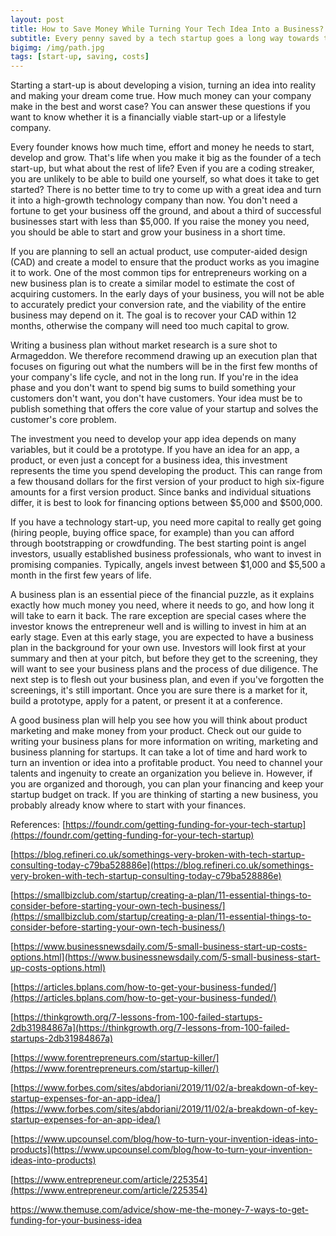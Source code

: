```yaml
---
layout: post
title: How to Save Money While Turning Your Tech Idea Into a Business?
subtitle: Every penny saved by a tech startup goes a long way towards their success
bigimg: /img/path.jpg
tags: [start-up, saving, costs]
---
```


Starting a start-up is about developing a vision, turning an idea into reality and making your dream come true. How much money can your company make in the best and worst case? You can answer these questions if you want to know whether it is a financially viable start-up or a lifestyle company.

Every founder knows how much time, effort and money he needs to start, develop and grow. That's life when you make it big as the founder of a tech start-up, but what about the rest of life? Even if you are a coding streaker, you are unlikely to be able to build one yourself, so what does it take to get started? There is no better time to try to come up with a great idea and turn it into a high-growth technology company than now. You don't need a fortune to get your business off the ground, and about a third of successful businesses start with less than $5,000. If you raise the money you need, you should be able to start and grow your business in a short time.

If you are planning to sell an actual product, use computer-aided design (CAD) and create a model to ensure that the product works as you imagine it to work. One of the most common tips for entrepreneurs working on a new business plan is to create a similar model to estimate the cost of acquiring customers. In the early days of your business, you will not be able to accurately predict your conversion rate, and the viability of the entire business may depend on it. The goal is to recover your CAD within 12 months, otherwise the company will need too much capital to grow. 

Writing a business plan without market research is a sure shot to Armageddon. We therefore recommend drawing up an execution plan that focuses on figuring out what the numbers will be in the first few months of your company's life cycle, and not in the long run. If you're in the idea phase and you don't want to spend big sums to build something your customers don't want, you don't have customers. Your idea must be to publish something that offers the core value of your startup and solves the customer's core problem. 

The investment you need to develop your app idea depends on many variables, but it could be a prototype. If you have an idea for an app, a product, or even just a concept for a business idea, this investment represents the time you spend developing the product. This can range from a few thousand dollars for the first version of your product to high six-figure amounts for a first version product. Since banks and individual situations differ, it is best to look for financing options between $5,000 and $500,000. 

If you have a technology start-up, you need more capital to really get going (hiring people, buying office space, for example) than you can afford through bootstrapping or crowdfunding. The best starting point is angel investors, usually established business professionals, who want to invest in promising companies. Typically, angels invest between $1,000 and $5,500 a month in the first few years of life. 

A business plan is an essential piece of the financial puzzle, as it explains exactly how much money you need, where it needs to go, and how long it will take to earn it back. The rare exception are special cases where the investor knows the entrepreneur well and is willing to invest in him at an early stage. Even at this early stage, you are expected to have a business plan in the background for your own use. Investors will look first at your summary and then at your pitch, but before they get to the screening, they will want to see your business plans and the process of due diligence. The next step is to flesh out your business plan, and even if you've forgotten the screenings, it's still important. Once you are sure there is a market for it, build a prototype, apply for a patent, or present it at a conference. 

A good business plan will help you see how you will think about product marketing and make money from your product. Check out our guide to writing your business plans for more information on writing, marketing and business planning for startups. It can take a lot of time and hard work to turn an invention or idea into a profitable product. You need to channel your talents and ingenuity to create an organization you believe in. However, if you are organized and thorough, you can plan your financing and keep your startup budget on track. If you are thinking of starting a new business, you probably already know where to start with your finances.

References:
[https://foundr.com/getting-funding-for-your-tech-startup](https://foundr.com/getting-funding-for-your-tech-startup)

[https://blog.refineri.co.uk/somethings-very-broken-with-tech-startup-consulting-today-c79ba528886e](https://blog.refineri.co.uk/somethings-very-broken-with-tech-startup-consulting-today-c79ba528886e)

[https://smallbizclub.com/startup/creating-a-plan/11-essential-things-to-consider-before-starting-your-own-tech-business/](https://smallbizclub.com/startup/creating-a-plan/11-essential-things-to-consider-before-starting-your-own-tech-business/)

[https://www.businessnewsdaily.com/5-small-business-start-up-costs-options.html](https://www.businessnewsdaily.com/5-small-business-start-up-costs-options.html)

[https://articles.bplans.com/how-to-get-your-business-funded/](https://articles.bplans.com/how-to-get-your-business-funded/)

[https://thinkgrowth.org/7-lessons-from-100-failed-startups-2db31984867a](https://thinkgrowth.org/7-lessons-from-100-failed-startups-2db31984867a)

[https://www.forentrepreneurs.com/startup-killer/](https://www.forentrepreneurs.com/startup-killer/)

[https://www.forbes.com/sites/abdoriani/2019/11/02/a-breakdown-of-key-startup-expenses-for-an-app-idea/](https://www.forbes.com/sites/abdoriani/2019/11/02/a-breakdown-of-key-startup-expenses-for-an-app-idea/)

[https://www.upcounsel.com/blog/how-to-turn-your-invention-ideas-into-products](https://www.upcounsel.com/blog/how-to-turn-your-invention-ideas-into-products)

[https://www.entrepreneur.com/article/225354](https://www.entrepreneur.com/article/225354)

[https://www.themuse.com/advice/show-me-the-money-7-ways-to-get-funding-for-your-business-idea ](https://www.themuse.com/advice/show-me-the-money-7-ways-to-get-funding-for-your-business-idea )